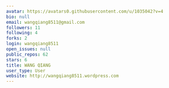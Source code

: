 ```yaml
---
avatar: https://avatars0.githubusercontent.com/u/1035042?v=4
bio: null
email: wangqiang8511@gmail.com
followers: 11
following: 4
forks: 2
login: wangqiang8511
open_issues: null
public_repos: 62
stars: 6
title: WANG QIANG
user_type: User
website: http://wangqiang8511.wordpress.com
---
```

